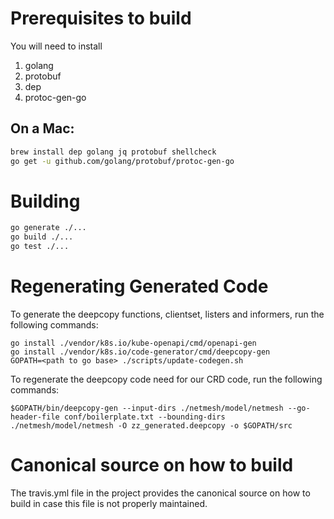 # Prerequisites to build

You will need to install

1. golang
2. protobuf
3. dep
4. protoc-gen-go

## On a Mac:

```bash
brew install dep golang jq protobuf shellcheck
go get -u github.com/golang/protobuf/protoc-gen-go
```

# Building

```bash
go generate ./...
go build ./...
go test ./...
```

# Regenerating Generated Code

To generate the deepcopy functions, clientset, listers and informers, run the following commands:

```
go install ./vendor/k8s.io/kube-openapi/cmd/openapi-gen
go install ./vendor/k8s.io/code-generator/cmd/deepcopy-gen
GOPATH=<path to go base> ./scripts/update-codegen.sh
```

To regenerate the deepcopy code need for our CRD code, run the following commands:

```
$GOPATH/bin/deepcopy-gen --input-dirs ./netmesh/model/netmesh --go-header-file conf/boilerplate.txt --bounding-dirs ./netmesh/model/netmesh -O zz_generated.deepcopy -o $GOPATH/src
```

# Canonical source on how to build

The travis.yml file in the project provides the canonical source on how to
build in case this file is not properly maintained.
